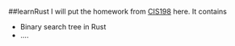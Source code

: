 ##learnRust
I will put the homework from [CIS198](http://cis198-2016s.github.io/schedule/) here.
It contains
- Binary search tree in Rust
- ....
